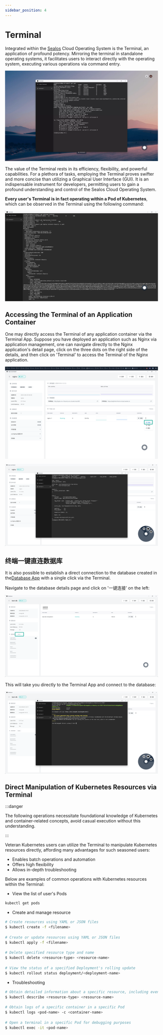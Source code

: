 ```yaml
---
sidebar_position: 4
---
```


# Terminal

Integrated within the [Sealos](https://cloud.sealos.io) Cloud Operating System is the Terminal, an application of profound potency. Mirroring the terminal in standalone operating systems, it facilitates users to interact directly with the operating system, executing various operations via command entry.

![](./images/terminal.webp)

The value of the Terminal rests in its efficiency, flexibility, and powerful capabilities. For a plethora of tasks, employing the Terminal proves swifter and more concise than utilizing a Graphical User Interface (GUI). It is an indispensable instrument for developers, permitting users to gain a profound understanding and control of the Sealos Cloud Operating System.

**Every user's Terminal is in fact operating within a Pod of Kubernetes**, which can be observed in the Terminal using the following command:

![](./images/terminal-pod.png)

## Accessing the Terminal of an Application Container

One may directly access the Terminal of any application container via the Terminal App. Suppose you have deployed an application such as Nginx via application management, one can navigate directly to the Nginx application's detail page, click on the three dots on the right side of the details, and then click on 'Terminal' to access the Terminal of the Nginx application.

![](./images/nginx-terminal.png)

![](./images/nginx-terminal-1.png)

## 终端一键直连数据库

It is also possible to establish a direct connection to the database created in the[Database App](../dbprovider/dbprovider.md) with a single click via the Terminal.

Navigate to the database details page and click on '一键连接' on the left:

![](./images/database-terminal.png)

This will take you directly to the Terminal App and connect to the database:

![](./images/database-terminal-1.png)

## Direct Manipulation of Kubernetes Resources via Terminal

:::danger

The following operations necessitate foundational knowledge of Kubernetes and container-related concepts, avoid casual execution without this understanding.

:::

Veteran Kubernetes users can utilize the Terminal to manipulate Kubernetes resources directly, affording many advantages for such seasoned users:

+ Enables batch operations and automation
+ Offers high flexibility
+ Allows in-depth troubleshooting

Below are examples of common operations with Kubernetes resources within the Terminal:

+ View the list of user's Pods

```bash
kubectl get pods
```

+ Create and manage resource

```bash
# Create resources using YAML or JSON files
$ kubectl create -f <filename>

# Create or update resources using YAML or JSON files
$ kubectl apply -f <filename>

# Delete specified resource type and name
$ kubectl delete <resource-type> <resource-name>

# View the status of a specified Deployment's rolling update
$ kubectl rollout status deployment/<deployment-name>
```

+ Troubleshooting

```bash
# Obtain detailed information about a specific resource, including events and status
$ kubectl describe <resource-type> <resource-name>

# Obtain logs of a specific container in a specific Pod
$ kubectl logs <pod-name> -c <container-name>

# Open a terminal in a specific Pod for debugging purposes
$ kubectl exec -it <pod-name>
```